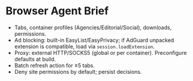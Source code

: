 # Browser Agent Brief

- Tabs, container profiles (Agencies/Editorial/Social), downloads, permissions.
- Ad blocking: built-in EasyList/EasyPrivacy; if AdGuard unpacked extension is compatible, load via `session.loadExtension`.
- Proxy: external HTTP/SOCKS5 (global or per container). Preconfigure defaults at build.
- Batch refresh action for ≥5 tabs.
- Deny site permissions by default; persist decisions.
